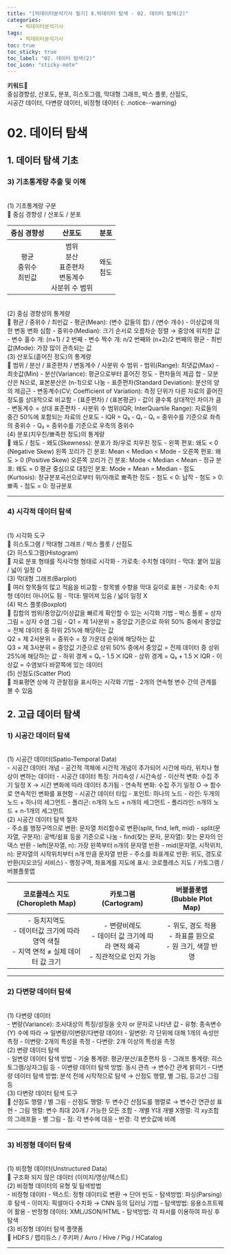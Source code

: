 ```yaml
---
title: "[빅데이터분석기사 필기] Ⅱ.빅데이터 탐색 - 02. 데이터 탐색(2)"
categories:
    - 빅데이터분석기사
tags:
    - 빅데이터분석기사
toc: true
toc_sticky: true
toc_label: "02. 데이터 탐색(2)"
toc_icon: "sticky-note"
---
```


**키워드🔑**<br>
중심경향성, 산포도, 분포, 히스토그램, 막대형 그래프, 박스 플롯, 산점도, 
<br>시공간 데이터, 다변량 데이터, 비정형 데이터
{: .notice--warning}

# 02. 데이터 탐색

## 1. 데이터 탐색 기초

### 3) 기초통계량 추출 및 이해

<br>
(1) 기초통계량 구분<br>
📌 중심 경향성 / 산포도 / 분포

|중심 경향성|산포도|분포|
| :-----: | :-----: | :-----: |
|평균<br>중위수<br>최빈값|범위<br>분산<br>표준편차<br>변동계수<br>사분위 수 범위|왜도<br>첨도|

<br>
(2) 중심 경향성의 통계량<br>
📌 평균 / 중위수 / 최빈값
- 평균(Mean): (변수 값들의 합) / (변수 개수)
    - 이상값에 의한 변동 변화 심함
- 중위수(Median): 크기 순서로 오름차순 정렬 → 중앙에 위치한 값
    - 변수 홀수 개: (n+1) / 2 번째
    - 변수 짝수 개: n/2 번째와 (n+2)/2 번째의 평균
- 최빈값(Mode): 가장 많이 관측되는 값

<br>
(3) 산포도(흩어진 정도)의 통계량<br>
📌 범위 / 분산 / 표준편차 / 변동계수 / 사분위 수 범위
- 범위(Range): 최댓값(Max) - 최솟값(Min)
- 분산(Variance): 평균으로부터 흩어진 정도
    - 편차들의 제곱 합
    - 모분산은 N으로, 표본분산은 (n-1)으로 나눔
- 표준편차(Standard Deviation): 분산의 양의 제곱근
- 변동계수(CV; Coefficient of Variation): 측정 단위가 다른 자료의 흩어진 정도를 상대적으로 비교함
    - (표준편차) / (표본평균)
    - 값이 클수록 상대적인 차이가 큼
    - 변동계수 = 상대 표준편차
- 사분위 수 범위(IQR; InterQuartile Range): 자료들의 중간 50%에 포함되는 자료의 산포도
    - IQR = Q₃ - Q₁ 
    - Q₁ = 중위수를 기준으로 좌측의 중위수
    - Q₃ = 중위수를 기준으로 우측의 중위수

<br>
(4) 분포(치우친/뾰족한 정도)의 통계량<br>
📌 왜도 / 첨도
- 왜도(Skewness): 분포가 좌/우로 치우친 정도
    - 왼쪽 편포: 왜도 < 0 (Negative Skew)
    왼쪽 꼬리가 긴 분포: Mean < Median < Mode
    - 오른쪽 편포: 왜도 > 0 (Positive Skew)
    오른쪽 꼬리가 긴 분포: Mode < Median < Mean
    - 정규 분포: 왜도 = 0
    평균 중심으로 대칭인 분포: Mode = Mean = Median
- 첨도(Kurtosis): 정규분포곡선으로부터 위/아래로 뾰족한 정도
    - 첨도 < 0: 납작
    - 첨도 > 0: 뾰족
    - 첨도 = 0: 정규분포

---

### 4) 시각적 데이터 탐색

<br>
(1) 시각화 도구<br>
📌 히스토그램 / 막대형 그래프 / 박스 플롯 / 산점도

<br>
(2) 히스토그램(Histogram)<br>
📌 자료 분포 형태를 직사각형 형태로 시각화
- 가로축: 수치형 데이터
- 막대: 붙어 있음 / 넓이 일정 O

<br>
(3) 막대형 그래프(Barplot)<br>
📌 여러 항목들의 많고 적음을 비교함
- 항목별 수향을 막대 길이로 표현
- 가로축: 수치형 데이터 아니어도 됨
- 막대: 떨어져 있음 / 넓이 일정 X

<br>
(4) 박스 플롯(Boxplot)<br>
📌 집합의 범위/중앙값/이상값을 빠르게 확인할 수 있는 시각화 기법
- 박스 플롯 = 상자 그림 = 상자 수염 그림
- Q1 = 제 1사분위 = 중앙값 기준으로 하위 50% 중에서 중앙값 = 전체 데이터 중 하위 25%에 해당하는 값
<br>Q2 = 제 2사분위 = 중위수 = 정 가운데 순위에 해당하는 값
<br>Q3 = 제 3사분위 = 중앙값 기준으로 상위 50% 중에서 중앙값 = 전제 데이터 중 상위 25%에 해당하는 값
- 하위 경계 = Q₁ - 1.5 ⨉ IQR
- 상위 경계 = Q₃ + 1.5 ⨉ IQR
- 이상값 = 수염보다 바깥쪽에 있는 데이터

<br>
(5) 산점도(Scatter Plot)<br>
📌 좌표평면 상에 각 관찰점을 표시하는 시각화 기법
- 2개의 연속형 변수 간의 관계를 볼 수 있음


## 2. 고급 데이터 탐색

### 1) 시공간 데이터 탐색

<br>
(1) 시공간 데이터(Spatio-Temporal Data)<br>
- 시공간 데이터 개념
    - 공간적 객체에 시간적 개념이 추가되어 시간에 따라, 위치나 형상이 변하는 데이터
- 시공간 데이터 특징: 거리속성 / 시간속성
    - 이산적 변화: 수집 주기 일정 X → 시간 변화에 따라 데이터 추가됨
    - 연속적 변화: 수집 주기 일정 O → 함수로 연속적인 변화를 표현함
- 시공간 데이터 타입
    - 포인트: 하나의 노드
    - 라인: 두개의 노드 + 하나의 세그먼트
    - 폴리곤: n개의 노드 + n개의 세그먼트
    - 폴리라인: n개의 노드 + n-1개의 세그먼트

<br>
(2) 시공간 데이터 탐색 절차<br>
- 주소를 행정구역으로 변환: 문자열 처리함수로 변환(split, find, left, mid)
    - split(문자열, 구분자): 공백/쉼표 등을 기준으로 나눔
    - find(찾는 문자, 문자열): 찾는 문자의 인덱스 반환
    - left(문자열, n): 가장 왼쪽부터 n개의 문자열 반환
    - mid(문자열, 시작위치, n): 문자열의 시작위치부터 n개 만큼 문자열 반환
- 주소를 좌표계로 반환: 위도, 경도로 반환(지오코딩 서비스)
- 행정구역, 좌표계를 지도에 표시: 코로플레스 지도 / 카토그램 / 버블플롯맵

|코로플레스 지도 (Choropleth Map)|카토그램 (Cartogram)|버블플롯맵 (Bubble Plot Map)|
| :-----: | :-----: | :-----: |
|- 등치지역도<br>- 데이터값 크기에 따라 영역 색칠<br>- 지역 면적 ≠ 실제 데이터 값 크기|- 변량비례도<br>- 데이터 값 크기에 따라 면적 왜곡<br>- 직관적으로 인지 가능|- 위도, 경도 적용<br>- 좌표를 원으로<br>- 원 크기, 색깔 반영|

---

### 2) 다변량 데이터 탐색

<br>
(1) 다변량 데이터<br>
- 변량(Variance): 조사대상의 특징/성질을 숫자 or 문자로 나타낸 값
- 유형: 종속변수(Y) 수에 따라 → 일변량/이변량/다변량 데이터
    - 일변량: 각 단위에 대해 1개의 속성만 측정
    - 이변량: 2개의 특성을 측정
    - 다변량: 2개 이상의 특성을 측정

<br>
(2) 변량 데이터 탐색<br>
- 일변량 데이터 탐색 방법
    - 기술 통계량: 평균/분산/표준편차 등
    - 그래프 통계량: 히스토그램/상자그림 등
- 이변량 데이터 탐색 방법: 동시 관측 → 변수간 관계 밝히기
- 다변량 데이터 탐색 방법: 분석 전에 시작적으로 탐색 → 산점도 행렬, 별 그림, 등고선 그림 등

<br>
(3) 다변량 데이터 탐색 도구<br>
📌 산점도 행렬 / 별 그림
- 산점도 행렬: 두 변수간 산점도를 행렬로 → 변수간 연관성 표현
    - 그림 행렬: 변수 최대 20개 / 가능한 모든 조합
    - 개별 Y대 개별 X행렬: 각 xy조합의 그래프들
- 별 그림
    - 점: 각 변수에 대응
    - 반경: 각 변숫값에 비례

---

### 3) 비정형 데이터 탐색

<br>
(1) 비정형 데이터(Unstructured Data)<br>
📌 구조화 되지 않은 데이터 (이미지/영상/텍스트)

<br>
(2) 비정형 데이터의 유형 및 탐색방법<br>
- 비정형 데이터
    - 텍스트: 정형 데이터로 변환 → 단어 빈도
        - 탐색방법: 파싱(Parsing) 후 탐색
    - 이미지: 픽셀마다 수치화 → CNN 등의 딥러닝 기법
        - 탐색방법: 응용소프트웨어 활용
- 반정형 데이터: XML/JSON/HTML
    - 탐색방법: 각 파서를 이용하여 파싱 후 탐색

<br>
(3) 비정형 데이터 탐색 플랫폼<br>
📌 HDFS / 맵리듀스 / 주키퍼 / Avro / Hive / Pig / HCatalog

---
